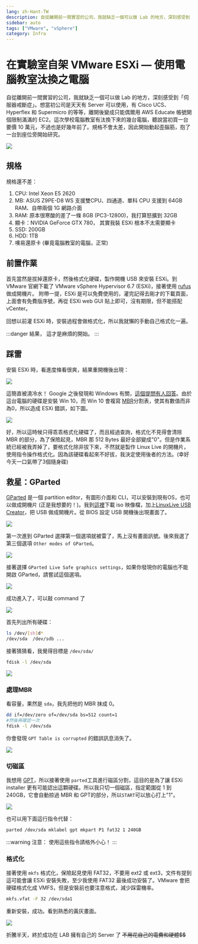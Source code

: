```yaml
---
lang: zh-Hant-TW
description: 自從離開前一間實習的公司，我就缺乏一個可以做 Lab 的地方，深刻感受到「伺服器戒斷症」。想當初公司是天天有 Server 可以使用，有 Cisco UCS、Hyperflex 和 Supermicro 的等等，離開後變成只能偶爾用 AWS Educate 帳號開個限制滿滿的 EC2。這次學校電腦教室有汰換下來的幾台電腦，聽說當初買一台要價 10 萬元，不過也是好幾年前了。規格不會太差，因此開始動起歪腦筋，抱了一台到座位旁開始研究。
sidebar: auto
tags: ["VMware", "vSphere"]
category: Infra
---
```

# 在實驗室自架 VMware ESXi — 使用電腦教室汰換之電腦
<PageEdit/>
<div><TagLinks/></div>

自從離開前一間實習的公司，我就缺乏一個可以做 Lab 的地方，深刻感受到「伺服器戒斷症」。想當初公司是天天有 Server 可以使用，有 Cisco UCS、Hyperflex 和 Supermicro 的等等，離開後變成只能偶爾用 AWS Educate 帳號開個限制滿滿的 EC2。這次學校電腦教室有汰換下來的幾台電腦，聽說當初買一台要價 10 萬元，不過也是好幾年前了。規格不會太差，因此開始動起~~歪~~腦筋，抱了一台到座位旁開始研究。

![](https://i.imgur.com/YZS8IRs.png)

## 規格

規格還不差：
1. CPU: Intel Xeon E5 2620
2. MB: ASUS Z9PE-D8 WS 支援雙CPU、四通道、單科 CPU 支援到 64GB RAM、自帶兩個 1G 網路介面
3. RAM: 原本很寒酸的差了一條 8GB (PC3-12800)，我打算怒擴到 32GB
4. 顯卡：NVIDIA GeForce GTX 780， 其實我裝 ESXi 根本不太需要顯卡
5. SSD: 200GB
6. HDD: 1TB
7. 噢易還原卡 (畢竟電腦教室的電腦，正常)

## 前置作業

首先當然是拔掉還原卡，然後格式化硬碟，製作開機 USB 來安裝 ESXi。到 VMware 官網下載了 VMware vSphere Hypervisor 6.7 (ESXi)，接著使用 [rufus](https://rufus.ie/) 做成開機片。 附帶一提，ESXi 是可以免費使用的，灌完記得去剛才的下載頁面，上面會有免費版序號，再從 ESXi web GUI 貼上即可，沒有期限，但不能搭配 vCenter。

回想以前灌 ESXi 時，安裝過程會做格式化，所以我就懶的手動自己格式化一遍。

:::danger 結果，
這才是麻煩的開始。
:::

## 踩雷

安裝 ESXi 時，看進度條看很爽，結果重開機後出現：

![](https://i.imgur.com/iCiHrIQ.png)

這簡直被澆冷水！ Google 之後發現和 Windows 有關，[這個提問有人回答](https://communities.vmware.com/thread/429698)。由於這台電腦的硬碟是安裝 Win 10，而 Win 10 會複寫 [MBR](https://zh.wikipedia.org/wiki/%E4%B8%BB%E5%BC%95%E5%AF%BC%E8%AE%B0%E5%BD%95)分割表，使其有數值而非為0，所以造成 ESXi 錯誤，如下圖。

![](https://communities.vmware.com/servlet/JiveServlet/showImage/2-2499870-50004/everpic-20150422_210158.367.png)

好，所以這時候只得乖乖格式化硬碟了，而且經過查詢，格式化不見得會清除 MBR 的部分，為了保險起見，MBR 那 512 Bytes 最好全部變成"0"。但是作業系統已經被我弄掉了，要格式化除非拔下來，不然就是製作 Linux Live 的開機片，使用指令操作格式化。因為該硬碟看起來不好拔，我決定使用後者的方法。(幸好今天一口氣帶了3個隨身碟)

## 救星：GParted

[GParted](https://gparted.org/) 是一個 partition editor，有圖形介面和 CLI，可以安裝到現有OS，也可以做成開機片 (正是我想要的！)。我到[這裡](https://gparted.org/download.php)下載 iso 映像檔，加上[LinuxLive USB Creator](http://www.linuxliveusb.com/)，把 USB 做成開機片。從 BIOS 設定 USB 開機後出現畫面了。

![](https://i.imgur.com/MYhwsgp.png)

第一次進到 GParted 選擇第一個選項就被雷了，馬上沒有畫面訊號。後來我選了第三個選項 `Other modes of GParted`。

![](https://i.imgur.com/JGuzlWQ.png)

接著選擇 `GParted Live Safe graphics settings`，如果你發現你的電腦也不能開啟 GParted，請嘗試這個選項。

![](https://i.imgur.com/bdbjNxf.png)

成功進入了，可以敲 command 了

![](https://i.imgur.com/NPbQOeD.png)

首先列出所有硬碟：
```bash
ls /dev/[sh]d*
/dev/sda  /dev/sdb ...
```
接著猜猜看，我覺得目標是 `/dev/sda/`
```bash
fdisk -l /dev/sda
```

![](https://i.imgur.com/P0b9guO.png)

### 處理MBR

看容量，果然是 `sda`，我先把他的 MBR 抹成 0。
```bash
dd if=/dev/zero of=/dev/sda bs=512 count=1
#然後再確認一次
fdisk -l /dev/sda
```

你會發現 `GPT Table is corrupted` 的錯誤訊息消失了。

![](https://i.imgur.com/voXIWDy.png)

### 切磁區

我想用 [GPT](https://zh.wikipedia.org/wiki/GUID%E7%A3%81%E7%A2%9F%E5%88%86%E5%89%B2%E8%A1%A8)，所以接著使用 `parted`工具進行磁區分割，這目的是為了讓 ESXi installer 更有可能認出這顆硬碟。所以我只切一個磁區，指定範圍從 1 到 240GB，它會自動掠過 MBR 和 GPT的部分，所以`START`可以放心打上"1"。

![](https://i.imgur.com/D10gxIy.png)

也可以用下面這行指令代替：
```bash
parted /dev/sda mklabel gpt mkpart P1 fat32 1 240GB
```

:::warning 注意：
使用這些指令請格外小心！
:::

### 格式化

接著使用 `mkfs` 格式化，保險起見使用 FAT32，不要用 ext2 或 ext3，文件有提到這可能會讓 ESXi 安裝失敗，至少我使用 FAT32 最後成功安裝了。VMware 會把硬碟格式化成 VMFS，但是安裝前也要注意格式，減少踩雷機率。
```bash
mkfs.vfat -F 32 /dev/sda1
```

重新安裝，成功。看到熟悉的黃灰畫面。

![](https://i.imgur.com/0LtDy0Z.png)

折騰半天，終於成功在 LAB 擁有自己的 Server 了 ~~不用花自己的電費和硬體$$~~

<Disqus/>